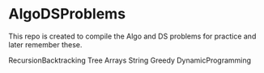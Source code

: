 # AlgoDSProblems
This repo is created to compile the Algo and DS problems for practice and later remember these.

RecursionBacktracking
Tree
Arrays
String
Greedy
DynamicProgramming
